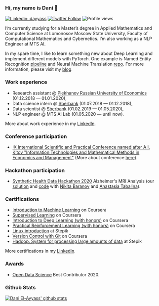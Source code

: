 ### Hi, my name is Dani 👋

[![Linkedin: dayyass](https://img.shields.io/badge/-Dani%20El%E2%80%90Ayyass-blue?style=flat-square&logo=Linkedin&logoColor=white&link=https://www.linkedin.com/in/dayyass/)](https://www.linkedin.com/in/dayyass/)
[![Twitter Follow](https://img.shields.io/twitter/follow/d_ayyass?label=Follow)](https://twitter.com/d_ayyass)
![Profile views](https://gpvc.arturio.dev/dayyass)

I’m currently studying for a Master’s degree in Applied Mathematics and Computer Science at Lomonosov Moscow State University, Faculty of Computational Mathematics and Cybernetics. I’m also working as a NLP Engineer at MTS AI.

In my spare time, I like to learn something new about Deep Learning and implement different models with PyTorch. One example is Named Entity Recognition [pipeline](https://github.com/dayyass/pytorch_ner) and Neural Machine Translation [repo](https://github.com/dayyass/stanford_neural_machine_translation). For more information, please visit my [blog](https://dayyass.github.io).

### Work experience
- Research assistant @ [Plekhanov Russian University of Economics](https://www.rea.ru/en/Pages/default.aspx) (01.12.2018 — 01.01.2020),
- Data science intern @ [Sberbank](https://www.sberbank.ru/en/about/about_sberbank) (01.07.2018 — 01.12.2018),
- Data scientist @ [Sberbank](https://www.sberbank.ru/en/about/about_sberbank) (01.02.2019 — 01.05.2020),
- NLP engineer @ MTS AI Lab (01.05.2020 — until now).

More about work experience in my [LinkedIn](https://www.linkedin.com/in/dayyass/).

### Conference participation
- [IX International Scientific and Practical Conference named after A.I. Kitov "Information Technologies and Mathematical Methods in Economics and Management"](https://it-mm.rea.ru/uploads/arhiv/2019/sertificat/299.pdf) (More about conference [here](https://it-mm.rea.ru/eng)).

### Hackathon participation
- [Synthetic Health Data Hackathon 2020](https://rh.biolib.com/event/synthetic-health-data-2020) Alzheimer's MRI Analysis (our [solution](https://biolib.com/Gardariki-Hack/Gardariki-Hack) and [code](https://github.com/dayyass/synthetic_health_data_hackathon_2020) with [Nikita Baranov](https://www.linkedin.com/in/nbar/) and [Anastasia Tabalina](https://github.com/TabalinaAnastasia)).

### Certifications
- [Introduction to Machine Learning](https://www.coursera.org/account/accomplishments/certificate/DPLHFXLT94L5) on Coursera
- [Supervised Learning](https://www.coursera.org/account/accomplishments/certificate/AQTVYCMJEHRU) on Coursera
- [Introduction to Deep Learning (with honors)](https://www.coursera.org/account/accomplishments/certificate/D4VMH74AJHHK) on Coursera
- [Practical Reinforcement Learning (with honors)](https://www.coursera.org/account/accomplishments/certificate/AUVVSHZFH7XZ) on Coursera
- [Linux introduction](https://stepik.org/cert/144831) at Stepik
- [Version Control with Git](https://www.coursera.org/account/accomplishments/certificate/8NLLEX6PAFUM) on Coursera
- [Hadoop. System for processing large amounts of data](https://stepik.org/cert/166893) at Stepik

More certifications in my [LinkedIn](https://www.linkedin.com/in/dayyass/).

### Awards
- [Open Data Science](https://ods.ai) Best Contributor 2020.


### Github Stats
[![Dani El-Ayyass' github stats](https://github-readme-stats.vercel.app/api?username=dayyass)](https://github.com/anuraghazra/github-readme-stats)

<!--
**dayyass/dayyass** is a ✨ _special_ ✨ repository because its `README.md` (this file) appears on your GitHub profile.

Here are some ideas to get you started:

- 🔭 I’m currently working on ...
- 🌱 I’m currently learning ...
- 👯 I’m looking to collaborate on ...
- 🤔 I’m looking for help with ...
- 💬 Ask me about ...
- 📫 How to reach me: ...
- 😄 Pronouns: ...
- ⚡ Fun fact: ...
-->
